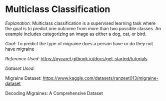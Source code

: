 # Multiclass Classification

*Explanation:*
Multiclass classification is a supervised learning task where the goal is to predict one outcome from more than two possible classes. An example includes categorizing an image as either a dog, cat, or bird.

*Goal:* To predict the type of migraine does a person have or do they not have migraine

*Reference Used:* https://pycaret.gitbook.io/docs/get-started/tutorials

*Dataset Used:* 

Migraine Dataset: https://www.kaggle.com/datasets/ranzeet013/migraine-dataset

Decoding Migraines: A Comprehensive Dataset
